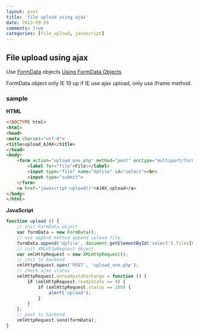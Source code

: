```yaml
---
layout: post
title: 'file upload using ajax'
date: 2013-09-29
comments: true
categories: [file_upload, javascript]
---
```

## File upload using ajax

Use [FormData](https://developer.mozilla.org/en-US/docs/Web/API/FormData) objects
[Using FormData Objects](https://developer.mozilla.org/en-US/docs/Web/Guide/Using_FormData_Objects)

FormData object only IE 10 up
if IE use ajax upload, only use iframe method.

### sample

**HTML**
```html
<!DOCTYPE html>
<html>
<head>
<meta charset="utf-8">
<title>upload_AJAX</title>
</head>
<body>
    <form action="upload_one.php" method="post" enctype="multipart/form-data">
        <label for="file">File:</label>
        <input type="file" name="Upfile" id="select"><br>
        <input type="submit">
    </form>
    <a href="javascript:upload()">AJAX_upload</a>
</body>
</html>
```

**JavaScript**
```javascript
function upload () {
    // init FormData object
    var formData = new FormData();
    // use append method append upload file
    formData.append('Upfile', document.getElementById('select').files[0]);
    // init XMLHttpRequest object
    var xmlHttpRequest = new XMLHttpRequest();
    // init to backend
    xmlHttpRequest.open('POST', 'upload_one.php');
    // check ajax status
    xmlHttpRequest.onreadystatechange = function () {
        if (xmlHttpRequest.readyState == 4) {
            if (xmlHttpRequest.status == 200) {
                alert('upload');
            }
        }
    };
    // post to backend
    xmlHttpRequest.send(formData);
}
```
